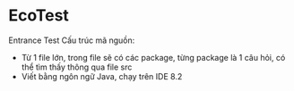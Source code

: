 # EcoTest
Entrance Test
Cấu trúc mã nguồn:
 - Từ 1 file lớn, trong file sẽ có các package, từng package là 1 câu hỏi, có thể tìm thấy thông qua file src
 - Viết bằng ngôn ngữ Java, chạy trên IDE 8.2
